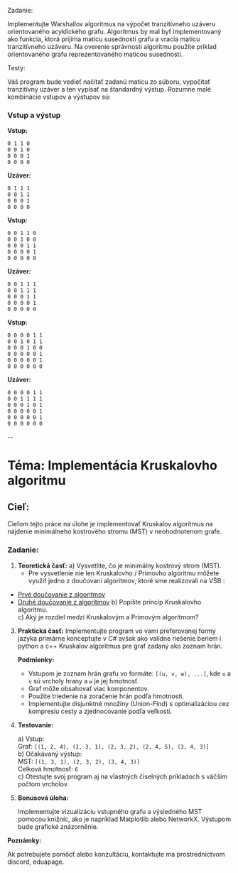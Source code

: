 Zadanie:

Implementujte Warshallov algoritmus na výpočet tranzitívneho uzáveru orientovaného acyklického grafu. Algoritmus by mal byť implementovaný ako funkcia, ktorá prijíma maticu susednosti grafu a vracia maticu tranzitívneho uzáveru. Na overenie správnosti algoritmu použite príklad orientovaného grafu reprezentovaného maticou susednosti.

Testy:

Váš program bude vedieť načítať zadanú maticu zo súboru, vypočítať tranzitívny uzáver a ten vypísať na štandardný výstup. Rozumne malé kombinácie vstupov a výstupov sú:

### Vstup a výstup

**Vstup:**
```
0 1 1 0
0 0 1 0
0 0 0 1
0 0 0 0
```
**Uzáver:**
```
0 1 1 1
0 0 1 1
0 0 0 1
0 0 0 0
```

**Vstup:**
```
0 0 1 1 0
0 0 1 0 0
0 0 0 1 1
0 0 0 0 1
0 0 0 0 0
```
**Uzáver:**
```
0 0 1 1 1
0 0 1 1 1
0 0 0 1 1
0 0 0 0 1
0 0 0 0 0
```

**Vstup:**
```
0 0 0 0 1 1
0 0 1 0 1 1
0 0 0 1 0 0
0 0 0 0 0 1
0 0 0 0 0 1
0 0 0 0 0 0
```
**Uzáver:**
```
0 0 0 0 1 1
0 0 1 1 1 1
0 0 0 1 0 1
0 0 0 0 0 1
0 0 0 0 0 1
0 0 0 0 0 0
```
-- 


# Téma: Implementácia Kruskalovho algoritmu

## Cieľ:

Cieľom tejto práce na úlohe je implementovať Kruskalov algoritmus na nájdenie minimálneho kostrového stromu (MST) v neohodnotenom grafe. 


### Zadanie:

1. **Teoretická časť:**
   a) Vysvetlite, čo je minimálny kostrový strom (MST).
   - Pre vysvetlenie nie len Kruskalovho / Primovho algoritmu môžete využiť jedno z doučovaní algoritmov, ktoré sme realizovali na VŠB :
 - [Prvé doučovanie z algoritmov ](https://www.youtube.com/watch?v=yJjLqHZh9b0)
 - [Druhé doučovanie z algoritmov](https://www.youtube.com/watch?v=yJjLqHZh9b0)
   b) Popíšte princíp Kruskalovho algoritmu.  
   c) Aký je rozdiel medzi Kruskalovým a Primovým algoritmom?  

3. **Praktická časť:**
   Implementujte program vo vami preferovanej formy jazyka primárne konceptujte v C# avšak ako valídne riešenie beriem i python a c++ Kruskalov algoritmus pre graf zadaný ako zoznam hrán.

   **Podmienky:**


   - Vstupom je zoznam hrán grafu vo formáte: `[(u, v, w), ...]`, kde `u` a `v` sú vrcholy hrany a `w` je jej hmotnosť.
   - Graf môže obsahovať viac komponentov.
   - Použite triedenie na zoračenie hrán podľa hmotnosti.
   - Implementujte disjunktné množiny (Union-Find) s optimalizáciou cez kompresiu cesty a zjednocovanie podľa veľkosti.

4. **Testovanie:**

   a) Vstup:  
      Graf: `[(1, 2, 4), (1, 3, 1), (2, 3, 2), (2, 4, 5), (3, 4, 3)]`  
   b) Očakávaný výstup:  
      MST: `[(1, 3, 1), (2, 3, 2), (3, 4, 3)]`  
      Celková hmotnosť: `6`  
   c) Otestujte svoj program aj na vlastných číselných príkladoch s väčším počtom vrcholov.

6. **Bonusová úloha:**


   Implementujte vizualizáciu vstupného grafu a výsledného MST pomocou knižníc, ako je napríklad Matplotlib alebo NetworkX. Výstupom bude grafické znázorněnie.


**Poznámky:**  

Ak potrebujete pomôcť alebo konzultáciu, kontaktujte ma prostredníctvom discord, eduapage.
